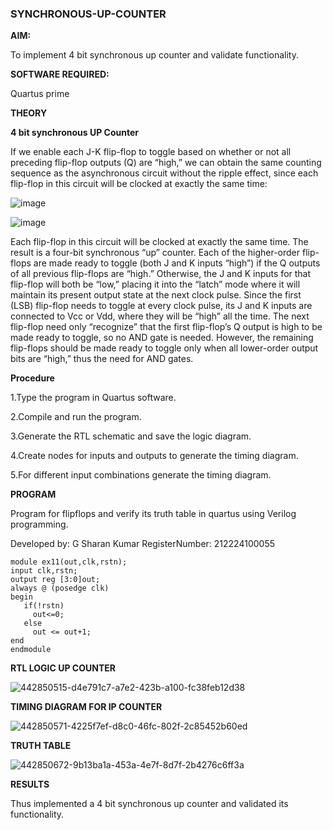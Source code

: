 ### SYNCHRONOUS-UP-COUNTER

**AIM:**

To implement 4 bit synchronous up counter and validate functionality.

**SOFTWARE REQUIRED:**

Quartus prime

**THEORY**

**4 bit synchronous UP Counter**

If we enable each J-K flip-flop to toggle based on whether or not all preceding flip-flop outputs (Q) are “high,” we can obtain the same counting sequence as the asynchronous circuit without the ripple effect, since each flip-flop in this circuit will be clocked at exactly the same time:

![image](https://github.com/naavaneetha/SYNCHRONOUS-UP-COUNTER/assets/154305477/d5db3fa0-e413-404c-b80e-b2f39d82e7e8)


![image](https://github.com/naavaneetha/SYNCHRONOUS-UP-COUNTER/assets/154305477/52cb61eb-d04b-442d-810c-31185a68410b)

Each flip-flop in this circuit will be clocked at exactly the same time.
The result is a four-bit synchronous “up” counter. Each of the higher-order flip-flops are made ready to toggle (both J and K inputs “high”) if the Q outputs of all previous flip-flops are “high.”
Otherwise, the J and K inputs for that flip-flop will both be “low,” placing it into the “latch” mode where it will maintain its present output state at the next clock pulse.
Since the first (LSB) flip-flop needs to toggle at every clock pulse, its J and K inputs are connected to Vcc or Vdd, where they will be “high” all the time.
The next flip-flop need only “recognize” that the first flip-flop’s Q output is high to be made ready to toggle, so no AND gate is needed.
However, the remaining flip-flops should be made ready to toggle only when all lower-order output bits are “high,” thus the need for AND gates.

**Procedure**

1.Type the program in Quartus software.

2.Compile and run the program.

3.Generate the RTL schematic and save the logic diagram.

4.Create nodes for inputs and outputs to generate the timing diagram.

5.For different input combinations generate the timing diagram.

**PROGRAM**

Program for flipflops and verify its truth table in quartus using Verilog programming.

Developed by: G Sharan Kumar RegisterNumber: 212224100055
~~~
module ex11(out,clk,rstn);
input clk,rstn;
output reg [3:0]out;
always @ (posedge clk)
begin
   if(!rstn)
     out<=0;
   else 
     out <= out+1;
end
endmodule
~~~
**RTL LOGIC UP COUNTER**

![442850515-d4e791c7-a7e2-423b-a100-fc38feb12d38](https://github.com/user-attachments/assets/174c0b8d-eaca-4a03-b5b2-6dafd08d57a9)

**TIMING DIAGRAM FOR IP COUNTER**

![442850571-4225f7ef-d8c0-46fc-802f-2c85452b60ed](https://github.com/user-attachments/assets/82c62464-abae-4978-9cf1-bdfecd3d246a)

**TRUTH TABLE**

![442850672-9b13ba1a-453a-4e7f-8d7f-2b4276c6ff3a](https://github.com/user-attachments/assets/c1ce1e54-4b48-4b7c-a319-1f1e0c9f55af)

**RESULTS**

Thus implemented a 4 bit synchronous up counter and validated its functionality.
